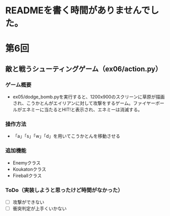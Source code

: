 # READMEを書く時間がありませんでした。

# 第6回
## 敵と戦うシューティングゲーム（ex06/action.py）
### ゲーム概要
- ex05/dodge_bomb.pyを実行すると、1200x900のスクリーンに草原が描画され、こうかとんがエイリアンに対して攻撃をするゲーム。ファイヤーボールがエネミーに当たるとHIT!と表示され、エネミーは消滅する。
### 操作方法
- 「a」「s」「w」「d」を用いてこうかとんを移動させる
### 追加機能
- Enemyクラス
- Koukatonクラス
- Fireballクラス
### ToDo（実装しようと思ったけど時間がなかった）
- [ ] 攻撃ができない
- [ ] 衝突判定が上手くいかない